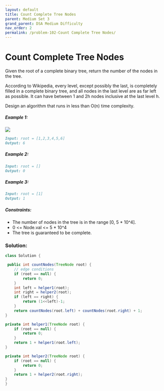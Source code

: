 ```yaml
---
layout: default
title: Count Complete Tree Nodes
parent: Medium Set 3
grand_parent: DSA Medium Difficulty
nav_order: 2
permalink: /problem-102-Count Complete Tree Nodes/
---
```

# Count Complete Tree Nodes
Given the root of a complete binary tree, return the number of the nodes in the tree.

According to Wikipedia, every level, except possibly the last, is completely filled in a complete binary tree, and all nodes in the last level are as far left as possible. It can have between 1 and 2h nodes inclusive at the last level h.

Design an algorithm that runs in less than O(n) time complexity.

##### Example 1:
![](../../assets/images/ds/complete.jpeg)
```markdown
Input: root = [1,2,3,4,5,6]
Output: 6
```
##### Example 2:
```markdown
Input: root = []
Output: 0
```
##### Example 3:
```markdown
Input: root = [1]
Output: 1
```
##### Constraints:
* The number of nodes in the tree is in the range [0, 5 * 10^4].
* 0 <= Node.val <= 5 * 10^4
* The tree is guaranteed to be complete.

### Solution:
```java
class Solution {

 public int countNodes(TreeNode root) {
	// edge conditions
	if (root == null) {
		return 0;
	}
	int left = helper1(root);
	int right = helper2(root);
	if (left == right) {
		return (1<<left)-1;
	}
	return countNodes(root.left) + countNodes(root.right) + 1;
}

private int helper1(TreeNode root) {
	if (root == null) {
		return 0;
	}
	return 1 + helper1(root.left);
}

private int helper2(TreeNode root) {
	if (root == null) {
		return 0;
	}
	return 1 + helper2(root.right);
}
}
```
